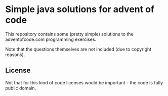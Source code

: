 # Simple java solutions for advent of code

This repository contains some (pretty simple) solutions to the
adventofcode.com programming exercises.

Note that the questions themselves are not included (due to copyright
reasons).

## License

Not that for this kind of code licenses would be important - the code
is fully public domain.
